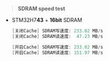 
> **SDRAM speed test**
- STM32H7**43** + **16bit** SDRAM

  ```c
  [关闭Cache] SDRAM写速度: 233.02 MB/s
  [关闭Cache] SDRAM读速度:  47.23 MB/s
  
  [开启Cache] SDRAM写速度: 233.02 MB/s
  [开启Cache] SDRAM读速度: 151.97 MB/s
  ```
